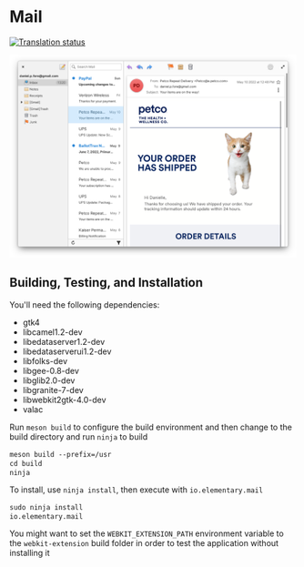 # Mail
[![Translation status](https://l10n.elementary.io/widgets/mail/-/svg-badge.svg)](https://l10n.elementary.io/projects/mail/?utm_source=widget)

![Mail Screenshot](data/screenshot.png?raw=true)

## Building, Testing, and Installation

You'll need the following dependencies:
* gtk4
* libcamel1.2-dev
* libedataserver1.2-dev
* libedataserverui1.2-dev
* libfolks-dev
* libgee-0.8-dev
* libglib2.0-dev
* libgranite-7-dev
* libwebkit2gtk-4.0-dev
* valac

Run `meson build` to configure the build environment and then change to the build directory and run `ninja` to build

    meson build --prefix=/usr
    cd build
    ninja

To install, use `ninja install`, then execute with `io.elementary.mail`

    sudo ninja install
    io.elementary.mail

You might want to set the `WEBKIT_EXTENSION_PATH` environment variable to the `webkit-extension` build folder in order to test the application without installing it
